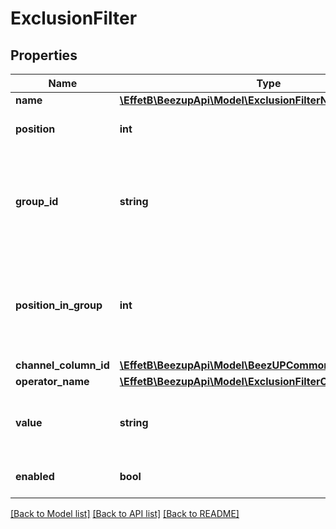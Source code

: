 # ExclusionFilter

## Properties
Name | Type | Description | Notes
------------ | ------------- | ------------- | -------------
**name** | [**\EffetB\BeezupApi\Model\ExclusionFilterName**](ExclusionFilterName.md) |  | 
**position** | **int** | The position of the exclusion filter | 
**group_id** | **string** | Indicate the filter&#39;s group. All filters in the same group means an \&quot;AND\&quot; operation in the filter group | 
**position_in_group** | **int** | Indicate the filter group position. This information is used for the UI purpose and must be unique in the filter group. | 
**channel_column_id** | [**\EffetB\BeezupApi\Model\BeezUPCommonChannelColumnId**](BeezUPCommonChannelColumnId.md) |  | 
**operator_name** | [**\EffetB\BeezupApi\Model\ExclusionFilterOperatorName**](ExclusionFilterOperatorName.md) |  | 
**value** | **string** | The value indicate by the user when the filter operation requires it. | [optional] 
**enabled** | **bool** | indicates if the filter is currently enable. | 

[[Back to Model list]](../README.md#documentation-for-models) [[Back to API list]](../README.md#documentation-for-api-endpoints) [[Back to README]](../README.md)


